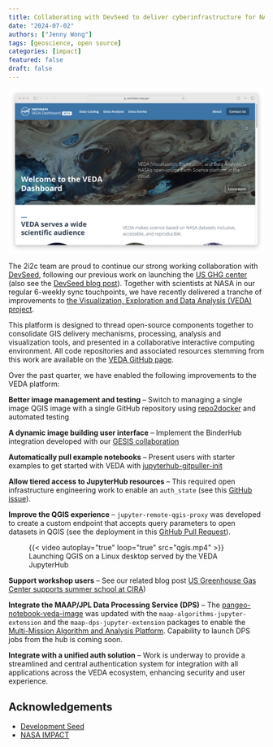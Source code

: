 ```yaml
---
title: Collaborating with DevSeed to deliver cyberinfrastructure for NASA VEDA
date: "2024-07-02"
authors: ["Jenny Wong"]
tags: [geoscience, open source]
categories: [impact]
featured: false
draft: false
---
```


![Landing page of the public-facing NASA VEDA dashboard](featured.png "The [VEDA dashboard](https://www.earthdata.nasa.gov/dashboard/)")

The 2i2c team are proud to continue our strong working collaboration with [DevSeed](https://developmentseed.org/), following our previous work on launching the [US GHG center](blog/2023/us-ghg-center-launches/index) (also see the [DevSeed blog post](https://developmentseed.org/blog/2023-12-14-ghg-center)). Together with scientists at NASA in our regular 6-weekly sync touchpoints, we have recently delivered a tranche of improvements to [the Visualization, Exploration and Data Analysis (VEDA) project](https://www.earthdata.nasa.gov/esds/veda).

This platform is designed to thread open-source components together to consolidate GIS delivery mechanisms, processing, analysis and visualization tools, and presented in a collaborative interactive computing environment. All code repositories and associated resources stemming from this work are available on the [VEDA GitHub page](https://github.com/NASA-IMPACT/VEDA/wiki).

Over the past quarter, we have enabled the following improvements to the VEDA platform:

**Better image management and testing** – Switch to managing a single image QGIS image with a single GitHub repository using [repo2docker](https://repo2docker.readthedocs.io/en/latest/) and automated testing

**A dynamic image building user interface** – Implement the BinderHub integration developed with our [GESIS collaboration](blog/2024/jupyterhub-binderhub-gesis/index)

**Automatically pull example notebooks** – Present users with starter examples to get started with VEDA with [jupyterhub-gitpuller-init](https://github.com/NASA-IMPACT/jupyterhub-gitpuller-init)

**Allow tiered access to JupyterHub resources** – This required open infrastructure engineering work to enable an `auth_state` (see this [GitHub issue](https://github.com/2i2c-org/infrastructure/issues/4279)).

**Improve the QGIS experience** – `jupyter-remote-qgis-proxy` was developed to create a custom endpoint that accepts query parameters to open datasets in QGIS (see the deployment in this [GitHub Pull Request](https://github.com/2i2c-org/infrastructure/pull/4299)).

<figure>
  {{< video autoplay="true" loop="true" src="qgis.mp4" >}}
  <figcaption>Launching QGIS on a Linux desktop served by the VEDA JupyterHub</figcaption>
</figure>

**Support workshop users** – See our related blog post [US Greenhouse Gas Center supports summer school at CIRA](blog/2024/ghg-summer-school/index))

**Integrate the MAAP/JPL Data Processing Service (DPS)** – The [pangeo-notebook-veda-image](https://github.com/NASA-IMPACT/pangeo-notebook-veda-image) was updated with the `maap-algorithms-jupyter-extension` and the `maap-dps-jupyter-extension` packages to enable the [Multi-Mission Algorithm and Analysis Platform](https://docs.maap-project.org/en/latest/getting_started/about_maap.html). Capability to launch DPS jobs from the hub is coming soon.

**Integrate with a unified auth solution** – Work is underway to provide a streamlined and central authentication system for integration with all applications across the VEDA ecosystem, enhancing security and user experience.

<!-- TBC: @yuvipanda Insert a quote from 2i2c about the collaboration -->

<!-- TBC: @yuvipanda Insert a quote from DevSeed about the collaboration -->

<!-- TBC: @yuvipanda Insert a quote from NASA about the collaboration -->

## Acknowledgements

- [Development Seed](https://developmentseed.org/)
- [NASA IMPACT](https://impact.earthdata.nasa.gov/)
